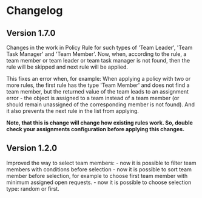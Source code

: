 # Changelog

## Version 1.7.0

Changes in the work in Policy Rule for such
types of 'Team Leader', 'Team Task Manager' and 'Team Member'.
Now, when, according to the rule, a team member or team leader or
team task manager is not found, then the rule will be skipped and next rule
will be applied.

This fixes an error when, for example:
When applying a policy with two or more rules, the first rule has the type
'Team Member' and does not find a team member, but the returned value
of the team leads to an assignment error - the object is assigned to a team
instead of a team member (or should remain unassigned of the corresponding
member is not found). And it also prevents the next rule in the list from
applying.

**Note, that this is change will change how existing rules work.
So, double check your assignments configuration before applying this changes.**

## Version 1.2.0

Improved the way to select team members:
    - now it is possible to filter team members with conditions before selection
    - now it is possible to sort team member before selection, for example to choose first team member with minimum assigned open requests.
    - now it is possible to choose selection type: random or first.

